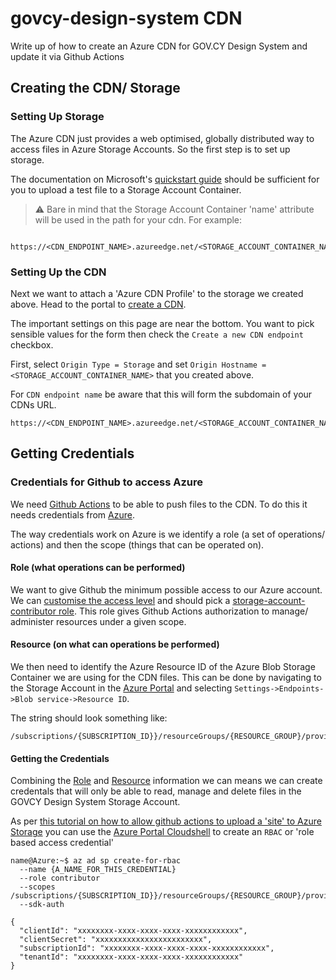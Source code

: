 # govcy-design-system CDN
Write up of how to create an Azure CDN for GOV.CY Design System and update it via Github Actions

## Creating the CDN/ Storage 

### Setting Up Storage

The Azure CDN just provides a web optimised, globally distributed way to access files in Azure Storage Accounts. So the first step is to set up storage.

The documentation on Microsoft's [quickstart guide](https://docs.microsoft.com/en-us/azure/storage/blobs/storage-quickstart-blobs-portal) should be sufficient for you to upload a test file to a Storage Account Container.

> :warning: Bare in mind that the Storage Account Container 'name' attribute will be used in the path for your cdn. For example:
```
    https://<CDN_ENDPOINT_NAME>.azureedge.net/<STORAGE_ACCOUNT_CONTAINER_NAME>/<BLOB_NAME>
```

### Setting Up the CDN

Next we want to attach a 'Azure CDN Profile' to the storage we created above. Head to the portal to [create a CDN](https://portal.azure.com/#create/Microsoft.CDN).

The important settings on this page are near the bottom. You want to pick sensible values for the form then check the `Create a new CDN endpoint` checkbox.

First, select `Origin Type = Storage` and set `Origin Hostname = <STORAGE_ACCOUNT_CONTAINER_NAME>` that you created above.

For `CDN endpoint name` be aware that this will form the subdomain of your CDNs URL.

```
https://<CDN_ENDPOINT_NAME>.azureedge.net/<STORAGE_ACCOUNT_CONTAINER_NAME>/<BLOB_NAME>
```


## Getting Credentials

### Credentials for Github to access Azure

We need [Github Actions]() to be able to push files to the CDN. To do this it needs credentials from [Azure]().

The way credentials work on Azure is we identify a role (a set of operations/ actions) and then the scope (things that can be operated on).

#### Role (what operations can be performed)

We want to give Github the minimum possible access to our Azure account. We can [customise the access level](https://docs.microsoft.com/en-us/azure/storage/blobs/authorize-data-operations-portal) and should pick a [storage-account-contributor role](https://docs.microsoft.com/en-us/azure/role-based-access-control/built-in-roles#storage-account-contributor). This role gives Github Actions authorization to manage/ administer resources under a given scope.

#### Resource (on what can operations be performed)

We then need to identify the Azure Resource ID of the Azure Blob Storage Container we are using for the CDN files.
This can be done by navigating to the Storage Account in the [Azure Portal]() and selecting `Settings->Endpoints->Blob service->Resource ID`.

The string should look something like:

```
/subscriptions/{SUBSCRIPTION_ID}}/resourceGroups/{RESOURCE_GROUP}/providers/Microsoft.Storage/storageAccounts/{STORAGE_ACCOUNT_NAME}/blobServices/default
```

#### Getting the Credentials

Combining the [Role]() and [Resource]() information we can means we can create credentals that will only be able to read, manage and delete files in the GOVCY Design System Storage Account.

As per [this tutorial on how to allow github actions to upload a 'site' to Azure Storage](https://docs.microsoft.com/en-us/azure/storage/blobs/storage-blobs-static-site-github-actions) you can use the [Azure Portal Cloudshell](https://portal.azure.com/#cloudshell/) to create an `RBAC` or 'role based access credential'

```
name@Azure:~$ az ad sp create-for-rbac 
  --name {A_NAME_FOR_THIS_CREDENTIAL}
  --role contributor
  --scopes /subscriptions/{SUBSCRIPTION_ID}}/resourceGroups/{RESOURCE_GROUP}/providers/Microsoft.Storage/storageAccounts/{STORAGE_ACCOUNT_NAME}/blobServices/default
  --sdk-auth

{
  "clientId": "xxxxxxxx-xxxx-xxxx-xxxx-xxxxxxxxxxxx",
  "clientSecret": "xxxxxxxxxxxxxxxxxxxxxxxx",
  "subscriptionId": "xxxxxxxx-xxxx-xxxx-xxxx-xxxxxxxxxxxx",
  "tenantId": "xxxxxxxx-xxxx-xxxx-xxxx-xxxxxxxxxxxx"
}

```
